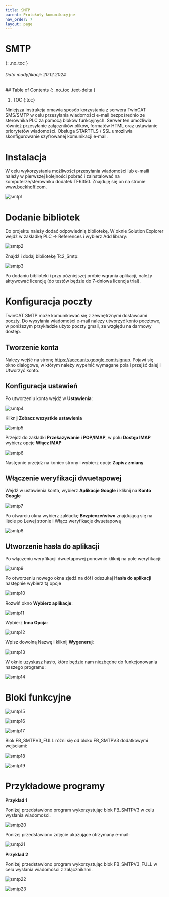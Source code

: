 ```yaml
---
title: SMTP
parent: Protokoły komunikacyjne
nav_order: 7
layout: page
---
```



# SMTP
{: .no_toc }
<h6> Data modyfikacji: 20.12.2024 </h6>
## Table of Contents
{: .no_toc .text-delta }

1. TOC
{:toc}

Niniejsza instrukcja omawia sposób korzystania z serwera TwinCAT SMS/SMTP w celu przesyłania wiadomości e-mail bezpośrednio ze sterownika PLC za pomocą bloków funkcyjnych. Serwer ten umożliwia również przesyłanie załączników plików, formatów HTML oraz ustawianie priorytetów wiadomości. Obsługa STARTTLS / SSL umożliwia skonfigurowanie szyfrowanej komunikacji e-mail.

# Instalacja
W celu wykorzystania możliwości przesyłania wiadomości lub e-maili należy w pierwszej kolejności pobrać i zainstalować na komputerze/sterowniku dodatek TF6350. Znajduję się on na stronie www.beckhoff.com.

![smtp1](https://ba-pl.github.io/wiki/assets/images/smtp/smtp1.png "smtp1")

# Dodanie bibliotek
Do projektu należy dodać odpowiednią bibliotekę. W oknie Solution Explorer wejdź w zakładkę PLC -> References i wybierz Add library:

![smtp2](https://ba-pl.github.io/wiki/assets/images/smtp/smtp2.png "smtp2")

Znajdź i dodaj bibliotekę Tc2_Smtp:

![smtp3](https://ba-pl.github.io/wiki/assets/images/smtp/smtp3.png "smtp3")

Po dodaniu biblioteki i przy późniejszej próbie wgrania aplikacji, należy aktywować licencję (do testów będzie do 7-dniowa licencja trial).

# Konfiguracja poczty 
TwinCAT SMTP może komunikować się z zewnętrznymi dostawcami poczty. Do wysyłania wiadomości e-mail należy utworzyć konto pocztowe, w poniższym przykładzie użyto poczty gmail, ze względu na darmowy dostęp.

## Tworzenie konta 
Należy wejść na stronę https://accounts.google.com/signup. Pojawi się okno dialogowe, w którym należy wypełnić wymagane pola i przejść dalej i Utworzyć konto.

## Konfiguracja ustawień 
Po utworzeniu konta wejdź w **Ustawienia**: 

![smtp4](https://ba-pl.github.io/wiki/assets/images/smtp/smtp4.png "smtp4")

Kliknij **Zobacz wszystkie ustawienia**

![smtp5](https://ba-pl.github.io/wiki/assets/images/smtp/smtp5.png "smtp5")

Przejdź do zakładki **Przekazywanie i POP/IMAP**, w polu **Dostęp IMAP** wybierz opcje **Włącz IMAP**

![smtp6](https://ba-pl.github.io/wiki/assets/images/smtp/smtp6.png "smtp6")

Następnie przejdź na koniec strony i wybierz opcje **Zapisz zmiany**

## Włączenie weryfikacji dwuetapowej
Wejdź w ustawienia konta, wybierz **Aplikacje Google** i kliknij na **Konto Google**

![smtp7](https://ba-pl.github.io/wiki/assets/images/smtp/smtp7.png "smtp7")

Po otwarciu okna wybierz zakładkę **Bezpieczeństwo** znajdującą się na liście po Lewej stronie i Włącz weryfikacje dwuetapową

![smtp8](https://ba-pl.github.io/wiki/assets/images/smtp/smtp8.png "smtp8")

## Utworzenie hasła do aplikacji 
Po włączeniu weryfikacji dwuetapowej ponownie kliknij na pole weryfikacji:

![smtp9](https://ba-pl.github.io/wiki/assets/images/smtp/smtp9.png "smtp9")

Po otworzeniu nowego okna zjedź na dół i odszukaj **Hasła do aplikacji** następnie wybierz tą opcje

![smtp10](https://ba-pl.github.io/wiki/assets/images/smtp/smtp10.png "smtp10")

Rozwiń okno **Wybierz aplikacje**:

![smtp11](https://ba-pl.github.io/wiki/assets/images/smtp/smtp11.png "smtp11")

Wybierz **Inna Opcja**:

![smtp12](https://ba-pl.github.io/wiki/assets/images/smtp/smtp12.png "smtp12")

Wpisz dowolną Nazwę i kliknij **Wygeneruj**:

![smtp13](https://ba-pl.github.io/wiki/assets/images/smtp/smtp13.png "smtp13")

W oknie uzyskasz hasło, które będzie nam niezbędne do funkcjonowania naszego programu:

![smtp14](https://ba-pl.github.io/wiki/assets/images/smtp/smtp14.png "smtp14")

# Bloki funkcyjne

![smtp15](https://ba-pl.github.io/wiki/assets/images/smtp/smtp15.png "smtp15")

![smtp16](https://ba-pl.github.io/wiki/assets/images/smtp/smtp16.png "smtp16")

![smtp17](https://ba-pl.github.io/wiki/assets/images/smtp/smtp17.png "smtp17")

Blok FB_SMTPV3_FULL różni się od bloku FB_SMTPV3 dodatkowymi wejściami:

![smtp18](https://ba-pl.github.io/wiki/assets/images/smtp/smtp18.png "smtp18")

![smtp19](https://ba-pl.github.io/wiki/assets/images/smtp/smtp19.png "smtp19")

# Przykładowe programy 
**Przykład 1**

Poniżej przedstawiono program wykorzystując blok FB_SMTPV3 w celu wysłania wiadomości.

![smtp20](https://ba-pl.github.io/wiki/assets/images/smtp/smtp20.png "smtp20")

Poniżej przedstawiono zdjęcie ukazujące otrzymany e-mail:

![smtp21](https://ba-pl.github.io/wiki/assets/images/smtp/smtp21.png "smtp21")

**Przykład 2**

Poniżej przedstawiono program wykorzystując blok FB_SMTPV3_FULL w celu wysłania wiadomości z załącznikami.

![smtp22](https://ba-pl.github.io/wiki/assets/images/smtp/smtp22.png "smtp22")

![smtp23](https://ba-pl.github.io/wiki/assets/images/smtp/smtp23.png "smtp23")





